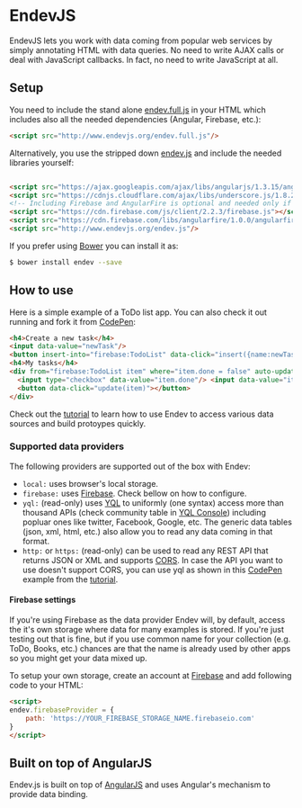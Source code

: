 EndevJS
========

EndevJS lets you work with data coming from popular web services by simply annotating HTML with data queries. No need to write AJAX calls or deal with JavaScript callbacks. In fact, no need to write JavaScript at all. 

## Setup

You need to include the stand alone [endev.full.js](http://www.endevjs.org/endev.full.js) in your HTML which includes also all the needed dependencies (Angular, Firebase, etc.):

```html
<script src="http://www.endevjs.org/endev.full.js"/>
```

Alternatively, you use the stripped down [endev.js](http://www.endevjs.org/endev.js) and include the needed libraries yourself:


```html

<script src="https://ajax.googleapis.com/ajax/libs/angularjs/1.3.15/angular.js"></script>
<script src="https://cdnjs.cloudflare.com/ajax/libs/underscore.js/1.8.2/underscore.js"></script>
<!-- Including Firebase and AngularFire is optional and needed only if you are going to use Firebase data  -->
<script src="https://cdn.firebase.com/js/client/2.2.3/firebase.js"></script>
<script src="https://cdn.firebase.com/libs/angularfire/1.0.0/angularfire.min.js"></script>
<script src="http://www.endevjs.org/endev.js"/>
```

If you prefer using [Bower](http://bower.io/) you can install it as:

```bash
$ bower install endev --save
```

## How to use

Here is a simple example of a ToDo list app. You can also check it out running and fork it from [CodePen](http://codepen.io/filipkis/pen/BjdXVG):

```html
<h4>Create a new task</h4>
<input data-value="newTask"/>
<button insert-into="firebase:TodoList" data-click="insert({name:newTask,done:false})">Add task</button>
<h4>My tasks</h4>
<div from="firebase:TodoList item" where="item.done = false" auto-update="true">
  <input type="checkbox" data-value="item.done"/> <input data-value="item.name"/>
  <button data-click="update(item)"></button>
</div>
```

Check out the [tutorial](http://www.endevjs.org/tutorial/) to learn how to use Endev to access various data sources and build protoypes quickly.

### Supported data providers

The following providers are supported out of the box with Endev:

* `local:` uses browser's local storage.
* `firebase:` uses [Firebase](https://www.firebase.com). Check bellow on how to configure.
* `yql:` (read-only) uses [YQL](https://developer.yahoo.com/yql/) to uniformly (one syntax) access more than thousand APIs (check community table in [YQL Console](https://developer.yahoo.com/yql/console/)) including popluar ones like twitter, Facebook, Google, etc. The generic data tables (json, xml, html, etc.) also allow you to read any data coming in that format.
* `http:` or `https:` (read-only) can be used to read any REST API that returns JSON or XML and supports [CORS](https://en.wikipedia.org/wiki/Cross-origin_resource_sharing). In case the API you want to use doesn't support CORS, you can use yql as shown in this [CodePen](http://codepen.io/filipkis/pen/obwWYm) example from the [tutorial](http://www.endevjs.org/tutorial/).

#### Firebase settings

If you're using Firebase as the data provider Endev will, by default, access the it's own storage where data for many examples is stored. If you're just testing out that is fine, but if you use common name for your collection (e.g. ToDo, Books, etc.) chances are that the name is already used by other apps so you might get your data mixed up.

To setup your own storage, create an account at [Firebase](https://www.firebase.com) and add following code to your HTML:

```html
<script>
endev.firebaseProvider = {
    path: 'https://YOUR_FIREBASE_STORAGE_NAME.firebaseio.com'
}
</script>
```

Built on top of AngularJS
---
Endev.js is built on top of [AngularJS](http://www.angularjs.org) and uses Angular's mechanism to provide data binding.


